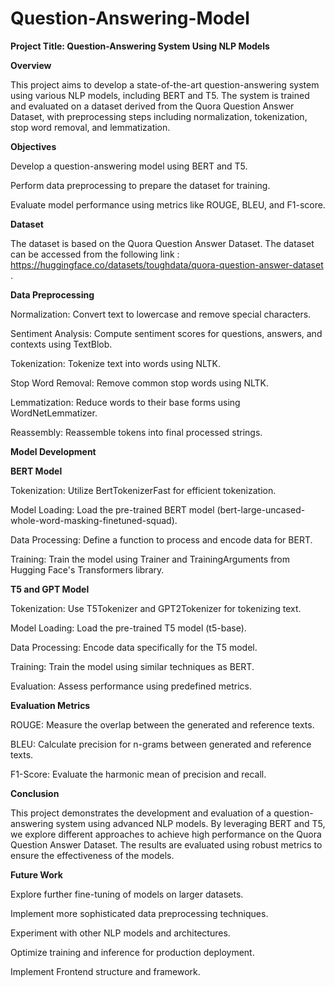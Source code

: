 # Question-Answering-Model

**Project Title: Question-Answering System Using NLP Models**

**Overview**

This project aims to develop a state-of-the-art question-answering system using various NLP models, including BERT and T5. The system is trained and evaluated on a dataset derived from the Quora Question Answer Dataset, with preprocessing steps including normalization, tokenization, stop word removal, and lemmatization.

**Objectives**

Develop a question-answering model using BERT and T5.

Perform data preprocessing to prepare the dataset for training.

Evaluate model performance using metrics like ROUGE, BLEU, and F1-score.


**Dataset**

The dataset is based on the Quora Question Answer Dataset. The dataset can be accessed from the following link : https://huggingface.co/datasets/toughdata/quora-question-answer-dataset .

**Data Preprocessing**

Normalization: Convert text to lowercase and remove special characters.

Sentiment Analysis: Compute sentiment scores for questions, answers, and contexts using TextBlob.

Tokenization: Tokenize text into words using NLTK.

Stop Word Removal: Remove common stop words using NLTK.

Lemmatization: Reduce words to their base forms using WordNetLemmatizer.

Reassembly: Reassemble tokens into final processed strings.

**Model Development**

**BERT Model**

Tokenization: Utilize BertTokenizerFast for efficient tokenization.

Model Loading: Load the pre-trained BERT model (bert-large-uncased-whole-word-masking-finetuned-squad).

Data Processing: Define a function to process and encode data for BERT.

Training: Train the model using Trainer and TrainingArguments from Hugging Face's Transformers library.

**T5 and GPT Model**

Tokenization: Use T5Tokenizer and GPT2Tokenizer for tokenizing text.

Model Loading: Load the pre-trained T5 model (t5-base).

Data Processing: Encode data specifically for the T5 model.

Training: Train the model using similar techniques as BERT.

Evaluation: Assess performance using predefined metrics.

**Evaluation Metrics**

ROUGE: Measure the overlap between the generated and reference texts.

BLEU: Calculate precision for n-grams between generated and reference texts.

F1-Score: Evaluate the harmonic mean of precision and recall.

**Conclusion**

This project demonstrates the development and evaluation of a question-answering system using advanced NLP models. By leveraging BERT and T5, we explore different approaches to achieve high performance on the Quora Question Answer Dataset. The results are evaluated using robust metrics to ensure the effectiveness of the models.

**Future Work**

Explore further fine-tuning of models on larger datasets.

Implement more sophisticated data preprocessing techniques.

Experiment with other NLP models and architectures.

Optimize training and inference for production deployment.

Implement Frontend structure and framework.
